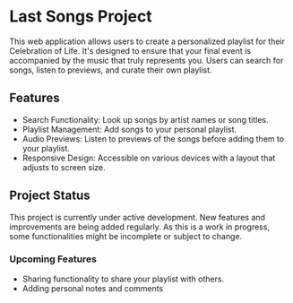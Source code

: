 # Last Songs Project

This web application allows users to create a personalized playlist for their Celebration of Life. It's designed to ensure that your final event is accompanied by the music that truly represents you. Users can search for songs, listen to previews, and curate their own playlist.

## Features

- Search Functionality: Look up songs by artist names or song titles.
- Playlist Management: Add songs to your personal playlist.
- Audio Previews: Listen to previews of the songs before adding them to your playlist.
- Responsive Design: Accessible on various devices with a layout that adjusts to screen size.

## Project Status

This project is currently under active development. New features and improvements are being added regularly. As this is a work in progress, some functionalities might be incomplete or subject to change.

### Upcoming Features

- Sharing functionality to share your playlist with others.
- Adding personal notes and comments
